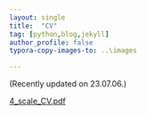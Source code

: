 ```yaml
---
layout: single
title:  "CV"
tag: [python,blog,jekyll]
author_profile: false
typora-copy-images-to: ..\images

---
```

(Recently updated on 23.07.06.)

 [4_scale_CV.pdf](..\materials\4_scale_CV.pdf) 
